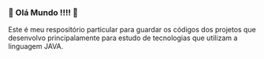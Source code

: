 ### 👋 Olá Mundo !!!!  👋

Este é meu respositório particular para guardar os códigos dos projetos que desenvolvo principalamente para estudo de tecnologias que utilizam a linguagem JAVA.
<!--
**lucianofcm/lucianofcm** is a ✨ _special_ ✨ repository because its `README.md` (this file) appears on your GitHub profile.

Here are some ideas to get you started:

- 🔭 I’m currently working on ...
- 🌱 I’m currently learning ...
- 👯 I’m looking to collaborate on ...
- 🤔 I’m looking for help with ...
- 💬 Ask me about ...
- 📫 How to reach me: ...
- 😄 Pronouns: ...
- ⚡ Fun fact: ...
-->

